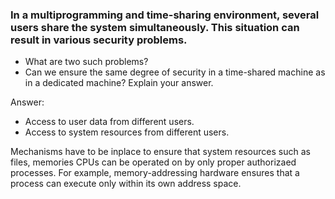 ### In a multiprogramming and time-sharing environment, several users share the system simultaneously. This situation can result in various security problems.
* What are two such problems?
* Can we ensure the same degree of security in a time-shared machine as in a dedicated machine? Explain your answer.

Answer:
* Access to user data from different users.
* Access to system resources from different users.

Mechanisms have to be inplace to ensure that system resources such as files, memories CPUs can be operated on by only proper authorizaed processes. For example, memory-addressing hardware ensures that a process can execute only within its own address space.

